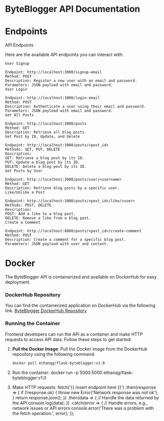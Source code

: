 # ByteBlogger API Documentation

# Endpoints
API Endpoints

Here are the available API endpoints you can interact with:

    User Signup

    Endpoint: http://localhost:3000/signup-email
    Method: POST
    Description: Register a new user with an email and password.
    Parameters: JSON payload with email and password.
    User Login

    Endpoint: http://localhost:3000/login-email
    Method: POST
    Description: Authenticate a user using their email and password.
    Parameters: JSON payload with email and password.
    Get All Posts

    Endpoint: http://localhost:3000/posts
    Method: GET
    Description: Retrieve all blog posts.
    Get Post by ID, Update, and Delete

    Endpoint: http://localhost:3000/posts/<post_id>
    Methods: GET, PUT, DELETE
    Description:
    GET: Retrieve a blog post by its ID.
    PUT: Update a blog post by its ID.
    DELETE: Delete a blog post by its ID.
    Get Posts by User

    Endpoint: http://localhost:3000/posts/user/<username>
    Method: GET
    Description: Retrieve blog posts by a specific user.
    Like/Unlike a Post

    Endpoint: http://localhost:3000/posts/<post_id>/like/<user>
    Methods: POST, DELETE
    Description:
    POST: Add a like to a blog post.
    DELETE: Remove a like from a blog post.
    Create a Comment

    Endpoint: http://localhost:8080/posts/<post_id>/create-comment
    Method: POST
    Description: Create a comment for a specific blog post.
    Parameters: JSON payload with user and content.

# Docker
The ByteBlogger API is containerized and available on DockerHub for easy deployment.

### DockerHub Repository

You can find the containerized application on DockerHub via the following link: [ByteBlogger DockerHub Repository](https://hub.docker.com/repository/docker/ethanqg/flask-byteblogger/general)

### Running the Container

Frontend developers can run the API as a container and make HTTP requests to access API data. Follow these steps to get started:

1. **Pull the Docker Image**: Pull the Docker image from the DockerHub repository using the following command:

   ```bash
   docker pull ethanqg/flask-byteblogger:v1.0

2. Run the container:
    docker run -p 5000:5000 ethanqg/flask-byteblogger:v1.0

3. Make HTTP requests:
    fetch('{{ insert endpoint here }}')
  .then(response => {
    if (!response.ok) {
      throw new Error('Network response was not ok');
    }
    return response.json();
  })
  .then(data => {
    // Handle the data returned by the API
    console.log(data);
  })
  .catch(error => {
    // Handle errors, e.g., network issues or API errors
    console.error('There was a problem with the fetch operation:', error);
  });

